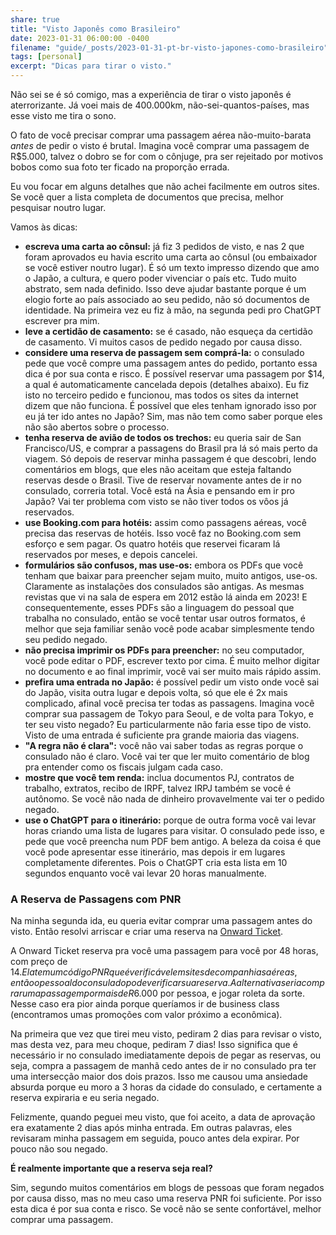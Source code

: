 ```yaml
---
share: true
title: "Visto Japonês como Brasileiro"
date: 2023-01-31 06:00:00 -0400
filename: "guide/_posts/2023-01-31-pt-br-visto-japones-como-brasileiro"
tags: [personal]
excerpt: "Dicas para tirar o visto."
---
```


Não sei se é só comigo, mas a experiência de tirar o visto japonês é aterrorizante. Já voei mais de 400.000km, não-sei-quantos-países, mas esse visto me tira o sono. 

O fato de você precisar comprar uma passagem aérea não-muito-barata _antes_ de pedir o visto é brutal. Imagina você comprar uma passagem de R$5.000, talvez o dobro se for com o cônjuge, pra ser rejeitado por motivos bobos como sua foto ter ficado na proporção errada.

Eu vou focar em alguns detalhes que não achei facilmente em outros sites. Se você quer a lista completa de documentos que precisa, melhor pesquisar noutro lugar.

Vamos às dicas:

- **escreva uma carta ao cônsul:** já fiz 3 pedidos de visto, e nas 2 que foram aprovados eu havia escrito uma carta ao cônsul (ou embaixador se você estiver noutro lugar). É só um texto impresso dizendo que amo o Japão, a cultura, e quero poder vivenciar o país etc. Tudo muito abstrato, sem nada definido. Isso deve ajudar bastante porque é um elogio forte ao país associado ao seu pedido, não só documentos de identidade. Na primeira vez eu fiz à mão, na segunda pedi pro ChatGPT escrever pra mim.
- **leve a certidão de casamento:** se é casado, não esqueça da certidão de casamento. Vi muitos casos de pedido negado por causa disso.
- **considere uma reserva de passagem sem comprá-la:** o consulado pede que você compre uma passagem antes do pedido, portanto essa dica é por sua conta e risco. É possível reservar uma passagem por $14, a qual é automaticamente cancelada depois (detalhes abaixo). Eu fiz isto no terceiro pedido e funcionou, mas todos os sites da internet dizem que não funciona. É possível que eles tenham ignorado isso por eu já ter ido antes no Japão? Sim, mas não tem como saber porque eles não são abertos sobre o processo.
- **tenha reserva de avião de todos os trechos:** eu queria sair de San Francisco/US, e comprar a passagens do Brasil pra lá só mais perto da viagem. Só depois de reservar minha passagem é que descobri, lendo comentários em blogs, que eles não aceitam que esteja faltando reservas desde o Brasil. Tive de reservar novamente antes de ir no consulado, correria total. Você está na Ásia e pensando em ir pro Japão? Vai ter problema com visto se não tiver todos os vôos já reservados.
- **use Booking.com para hotéis:** assim como passagens aéreas, você precisa das reservas de hotéis. Isso você faz no Booking.com sem esforço e sem pagar. Os quatro hotéis que reservei ficaram lá reservados por meses, e depois cancelei.
- **formulários são confusos, mas use-os:** embora os PDFs que você tenham que baixar para preencher sejam muito, muito antigos, use-os. Claramente as instalações dos consulados são antigas. As mesmas revistas que vi na sala de espera em 2012 estão lá ainda em 2023! E consequentemente, esses PDFs são a linguagem do pessoal que trabalha no consulado, então se você tentar usar outros formatos, é melhor que seja familiar senão você pode acabar simplesmente tendo seu pedido negado.
- **não precisa imprimir os PDFs para preencher:** no seu computador, você pode editar o PDF, escrever texto por cima. É muito melhor digitar no documento e ao final imprimir, você vai ser muito mais rápido assim.
- **prefira uma entrada no Japão:** é possível pedir um visto onde você sai do Japão, visita outra lugar e depois volta, só que ele é 2x mais complicado, afinal você precisa ter todas as passagens. Imagina você comprar sua passagem de Tokyo para Seoul, e de volta para Tokyo, e ter seu visto negado? Eu particularmente não faria esse tipo de visto. Visto de uma entrada é suficiente pra grande maioria das viagens.
- **"A regra não é clara":** você não vai saber todas as regras porque o consulado não é claro. Você vai ter que ler muito comentário de blog pra entender como os fiscais julgam cada caso.
- **mostre que você tem renda:** inclua documentos PJ, contratos de trabalho, extratos, recibo de IRPF, talvez IRPJ também se você é autônomo. Se você não nada de dinheiro provavelmente vai ter o pedido negado.
- **use o ChatGPT para o itinerário:** porque de outra forma você vai levar horas criando uma lista de lugares para visitar. O consulado pede isso, e pede que você preencha num PDF bem antigo. A beleza da coisa é que você pode apresentar esse itinerário, mas depois ir em lugares completamente diferentes. Pois o ChatGPT cria esta lista em 10 segundos enquanto você vai levar 20 horas manualmente.

### A Reserva de Passagens com PNR

Na minha segunda ida, eu queria evitar comprar uma passagem antes do visto. Então resolvi arriscar e criar uma reserva na [Onward Ticket](https://onwardticket.com/?gad=1&gclid=CjwKCAjw9J2iBhBPEiwAErwpeQzdzTbrvbxmt43cY3f0KEri1s1lWVUFonTwYGESyC3NENSJAWBAphoC_xoQAvD_BwE).

A Onward Ticket reserva pra você uma passagem para você por 48 horas, com preço de $14. Ela tem um código PNR que é verificável em sites de companhias aéreas, então o pessoal do consulado pode verificar sua reserva. A alternativa seria comprar uma passagem por mais de R$6.000 por pessoa, e jogar roleta da sorte. Nesse caso era pior ainda porque queríamos ir de business class (encontramos umas promoções com valor próximo a econômica).

Na primeira que vez que tirei meu visto, pediram 2 dias para revisar o visto, mas desta vez, para meu choque, pediram 7 dias! Isso significa que é necessário ir no consulado imediatamente depois de pegar as reservas, ou seja, compra a passagem de manhã cedo antes de ir no consulado pra ter uma intersecção maior dos dois prazos. Isso me causou uma ansiedade absurda porque eu moro a 3 horas da cidade do consulado, e certamente a reserva expiraria e eu seria negado.

Felizmente, quando peguei meu visto, que foi aceito, a data de aprovação era exatamente 2 dias após minha entrada. Em outras palavras, eles revisaram minha passagem em seguida, pouco antes dela expirar. Por pouco não sou negado.

**É realmente importante que a reserva seja real?**

Sim, segundo muitos comentários em blogs de pessoas que foram negados por causa disso, mas no meu caso uma reserva PNR foi suficiente. Por isso esta dica é por sua conta e risco. Se você não se sente confortável, melhor comprar uma passagem.

